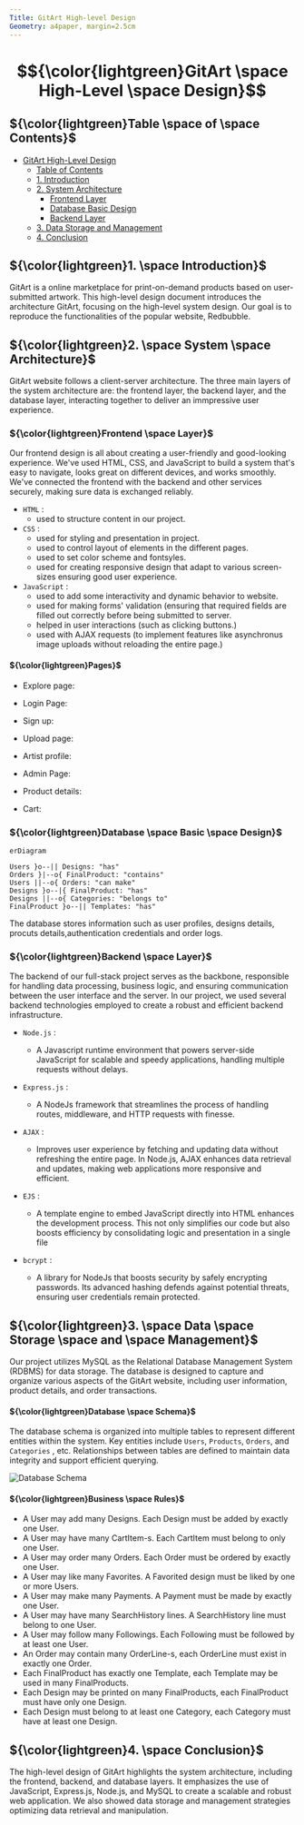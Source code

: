 ```yaml
--- 
Title: GitArt High-level Design
Geometry: a4paper, margin=2.5cm
---
```


 # $${\color{lightgreen}GitArt \space High-Level \space Design}$$



## ${\color{lightgreen}Table \space of \space Contents}$

- [GitArt High-Level Design](#gitart-high-level-design)
    - [Table of Contents](#table-of-contents)
    - [1. Introduction](#1-introduction)
    - [2. System Architecture](#2-system-architecture)
        - [Frontend Layer](#frontend-layer)
        - [Database Basic Design](#database-basic-design)
		- [Backend Layer](#backend-layer)
    - [3. Data Storage and Management](#3-data-storage-and-management)
    - [4. Conclusion](#4-conclusion)

## ${\color{lightgreen}1. \space Introduction}$

GitArt is a online marketplace for print-on-demand products based on user-submitted artwork. This high-level design document introduces the architecture GitArt, focusing on the high-level system design. Our goal is to reproduce the functionalities of the popular website, Redbubble.

## ${\color{lightgreen}2. \space System \space Architecture}$

GitArt website follows a client-server architecture. The three main layers of the system architecture are: the frontend layer, the backend layer, and the database layer, interacting together to deliver an immpressive user experience.

### ${\color{lightgreen}Frontend \space Layer}$

Our frontend design is all about creating a user-friendly and good-looking experience. We've used HTML, CSS, and JavaScript to build a system that's easy to navigate, looks great on different devices, and works smoothly. We've connected the frontend with the backend and other services securely, making sure data is exchanged reliably.
- `HTML` : 
	- used to structure content in our project.
- `CSS` :
	- used for styling and presentation in project.
	- used to control layout of elements in the different pages.
	- used to set color scheme and fontsyles.
	- used for creating responsive design that adapt to various screen-sizes ensuring good user experience.
- `JavaScript` :
	- used to add some interactivity and dynamic behavior to website.
	- used for making forms' validation (ensuring that required fields are filled out correctly before being submitted to server.
	- helped in user interactions (such as clicking buttons.)
	- used with AJAX requests (to implement features like asynchronus image uploads without reloading the entire page.)

#### ${\color{lightgreen}Pages}$

- Explore page:

- Login Page:

- Sign up:

- Upload page:

- Artist profile:

- Admin Page:

- Product details:

- Cart:

### ${\color{lightgreen}Database \space Basic \space Design}$

```mermaid
erDiagram

Users }o--|| Designs: "has"
Orders }|--o{ FinalProduct: "contains"
Users ||--o{ Orders: "can make"
Designs }o--|{ FinalProduct: "has"
Designs ||--o{ Categories: "belongs to"
FinalProduct }o--|| Templates: "has"
```
The database stores information such as user profiles, designs details, procuts details,authentication credentials and order logs.

### ${\color{lightgreen}Backend \space Layer}$

The backend of our full-stack project serves as the backbone, responsible for handling data processing, business logic, and ensuring communication between the user interface and the server. In our project, we used several backend technologies employed to create a robust and efficient backend infrastructure.

- `Node.js` : 
	- A Javascript runtime environment that powers server-side JavaScript for scalable and speedy applications, handling multiple requests without delays.

- `Express.js` :
	- A NodeJs framework that streamlines the process of handling routes, middleware, and HTTP requests with finesse. 

- `AJAX` : 
	- Improves user experience by fetching and updating data without refreshing the entire page. In Node.js, AJAX enhances data retrieval and updates, making web applications more responsive and efficient.
   
- `EJS` : 
	- A template engine to embed JavaScript directly into HTML enhances the development process. This not only simplifies our code but also boosts efficiency by consolidating logic and presentation in a single file
 
- `bcrypt` : 
	- A library for NodeJs that boosts security by safely encrypting passwords. Its advanced hashing defends against potential threats, ensuring user credentials remain protected. 

## ${\color{lightgreen}3. \space Data \space Storage \space and \space Management}$

Our project utilizes MySQL as the Relational Database Management System (RDBMS) for data storage. The database is designed to capture and organize various aspects of the GitArt website, including user information, product details, and order transactions.

#### ${\color{lightgreen}Database \space Schema}$

The database schema is organized into multiple tables to represent different entities within the system. Key entities include `Users`, `Products`, `Orders`, and `Categories` , etc. Relationships between tables are defined to maintain data integrity and support efficient querying.

![Database Schema](/image/eer.png)

#### ${\color{lightgreen}Business \space Rules}$
 
- A User may add many Designs. Each Design must be added by exactly one User.
- A User may have many CartItem-s. Each CartItem must belong to only one User.
- A User may order many Orders. Each Order must be ordered by exactly one User.
- A User may like many Favorites. A Favorited design must be liked by one or more Users.
- A User may make many Payments. A Payment must be made by exactly one User.
- A User may have many SearchHistory lines. A SearchHistory line must belong to one User.
- A User may follow many Followings. Each Following must be followed by at least one User.
- An Order may contain many OrderLine-s, each OrderLine must exist in exactly one Order.
- Each FinalProduct has exactly one Template, each Template may be used in many FinalProducts.
- Each Design may be printed on many FinalProducts, each FinalProduct must have only one Design.
- Each Design must belong to at least one Category, each Category must have at least one Design.

## ${\color{lightgreen}4. \space Conclusion}$

The high-level design of GitArt highlights the system architecture, including the frontend, backend, and database layers. It emphasizes the use of JavaScript, Express.js, Node.js, and MySQL to create a scalable and robust web application. We also showed data storage and management strategies optimizing data retrieval and manipulation.
